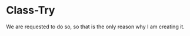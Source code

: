 # Class-Try
<This repository is just for the class purpose>
We are requested to do so, so that is the only reason why I am creating it. 
